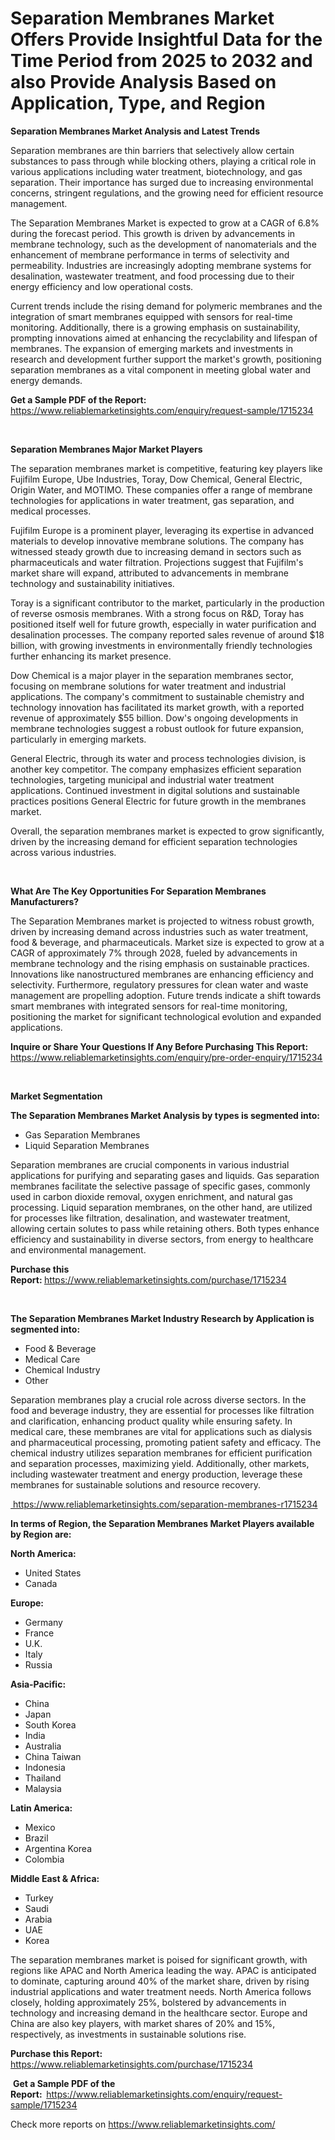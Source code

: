 <p><h1>Separation Membranes Market Offers Provide Insightful Data for the Time Period from 2025 to 2032 and also Provide Analysis Based on Application, Type, and Region</h1></p><p><strong>Separation Membranes Market Analysis and Latest Trends</strong></p>
<p><p>Separation membranes are thin barriers that selectively allow certain substances to pass through while blocking others, playing a critical role in various applications including water treatment, biotechnology, and gas separation. Their importance has surged due to increasing environmental concerns, stringent regulations, and the growing need for efficient resource management.</p><p>The Separation Membranes Market is expected to grow at a CAGR of 6.8% during the forecast period. This growth is driven by advancements in membrane technology, such as the development of nanomaterials and the enhancement of membrane performance in terms of selectivity and permeability. Industries are increasingly adopting membrane systems for desalination, wastewater treatment, and food processing due to their energy efficiency and low operational costs.</p><p>Current trends include the rising demand for polymeric membranes and the integration of smart membranes equipped with sensors for real-time monitoring. Additionally, there is a growing emphasis on sustainability, prompting innovations aimed at enhancing the recyclability and lifespan of membranes. The expansion of emerging markets and investments in research and development further support the market's growth, positioning separation membranes as a vital component in meeting global water and energy demands.</p></p>
<p><strong>Get a Sample PDF of the Report:&nbsp;</strong> <a href="https://www.reliablemarketinsights.com/enquiry/request-sample/1715234?utm_campaign=2951&utm_medium=2&utm_source=Github&utm_content=ia&utm_term=08042025&utm_id=separation-membranes">https://www.reliablemarketinsights.com/enquiry/request-sample/1715234</a></p>
<p>&nbsp;</p>
<p><strong>Separation Membranes Major Market Players</strong></p>
<p><p>The separation membranes market is competitive, featuring key players like Fujifilm Europe, Ube Industries, Toray, Dow Chemical, General Electric, Origin Water, and MOTIMO. These companies offer a range of membrane technologies for applications in water treatment, gas separation, and medical processes.</p><p>Fujifilm Europe is a prominent player, leveraging its expertise in advanced materials to develop innovative membrane solutions. The company has witnessed steady growth due to increasing demand in sectors such as pharmaceuticals and water filtration. Projections suggest that Fujifilm's market share will expand, attributed to advancements in membrane technology and sustainability initiatives.</p><p>Toray is a significant contributor to the market, particularly in the production of reverse osmosis membranes. With a strong focus on R&D, Toray has positioned itself well for future growth, especially in water purification and desalination processes. The company reported sales revenue of around $18 billion, with growing investments in environmentally friendly technologies further enhancing its market presence.</p><p>Dow Chemical is a major player in the separation membranes sector, focusing on membrane solutions for water treatment and industrial applications. The company's commitment to sustainable chemistry and technology innovation has facilitated its market growth, with a reported revenue of approximately $55 billion. Dow's ongoing developments in membrane technologies suggest a robust outlook for future expansion, particularly in emerging markets.</p><p>General Electric, through its water and process technologies division, is another key competitor. The company emphasizes efficient separation technologies, targeting municipal and industrial water treatment applications. Continued investment in digital solutions and sustainable practices positions General Electric for future growth in the membranes market.</p><p>Overall, the separation membranes market is expected to grow significantly, driven by the increasing demand for efficient separation technologies across various industries.</p></p>
<p>&nbsp;</p>
<p><strong>What Are The Key Opportunities For Separation Membranes Manufacturers?</strong></p>
<p><p>The Separation Membranes market is projected to witness robust growth, driven by increasing demand across industries such as water treatment, food & beverage, and pharmaceuticals. Market size is expected to grow at a CAGR of approximately 7% through 2028, fueled by advancements in membrane technology and the rising emphasis on sustainable practices. Innovations like nanostructured membranes are enhancing efficiency and selectivity. Furthermore, regulatory pressures for clean water and waste management are propelling adoption. Future trends indicate a shift towards smart membranes with integrated sensors for real-time monitoring, positioning the market for significant technological evolution and expanded applications.</p></p>
<p><strong>Inquire or Share Your Questions If Any Before Purchasing This Report:</strong> <a href="https://www.reliablemarketinsights.com/enquiry/pre-order-enquiry/1715234?utm_campaign=2951&utm_medium=2&utm_source=Github&utm_content=ia&utm_term=08042025&utm_id=separation-membranes">https://www.reliablemarketinsights.com/enquiry/pre-order-enquiry/1715234</a></p>
<p>&nbsp;</p>
<p><strong>Market Segmentation</strong></p>
<p><strong>The Separation Membranes Market Analysis by types is segmented into:</strong></p>
<p><ul><li>Gas Separation Membranes</li><li>Liquid Separation Membranes</li></ul></p>
<p><p>Separation membranes are crucial components in various industrial applications for purifying and separating gases and liquids. Gas separation membranes facilitate the selective passage of specific gases, commonly used in carbon dioxide removal, oxygen enrichment, and natural gas processing. Liquid separation membranes, on the other hand, are utilized for processes like filtration, desalination, and wastewater treatment, allowing certain solutes to pass while retaining others. Both types enhance efficiency and sustainability in diverse sectors, from energy to healthcare and environmental management.</p></p>
<p><strong>Purchase this Report:&nbsp;</strong><a href="https://www.reliablemarketinsights.com/purchase/1715234?utm_campaign=2951&utm_medium=2&utm_source=Github&utm_content=ia&utm_term=08042025&utm_id=separation-membranes">https://www.reliablemarketinsights.com/purchase/1715234</a></p>
<p>&nbsp;</p>
<p><strong>The Separation Membranes Market Industry Research by Application is segmented into:</strong></p>
<p><ul><li>Food & Beverage</li><li>Medical Care</li><li>Chemical Industry</li><li>Other</li></ul></p>
<p><p>Separation membranes play a crucial role across diverse sectors. In the food and beverage industry, they are essential for processes like filtration and clarification, enhancing product quality while ensuring safety. In medical care, these membranes are vital for applications such as dialysis and pharmaceutical processing, promoting patient safety and efficacy. The chemical industry utilizes separation membranes for efficient purification and separation processes, maximizing yield. Additionally, other markets, including wastewater treatment and energy production, leverage these membranes for sustainable solutions and resource recovery.</p></p>
<p><a href="https://www.reliablemarketinsights.com/separation-membranes-r1715234?utm_campaign=2951&utm_medium=2&utm_source=Github&utm_content=ia&utm_term=08042025&utm_id=separation-membranes">&nbsp;https://www.reliablemarketinsights.com/separation-membranes-r1715234</a></p>
<p><strong>In terms of Region, the Separation Membranes Market Players available by Region are:</strong></p>
<p>
    <p> <strong> North America: </strong>
        <ul>
            <li>United States</li>
            <li>Canada</li>
        </ul>
        </p> 
    <p> <strong> Europe: </strong>
        <ul>
            <li>Germany</li>
            <li>France</li>
            <li>U.K.</li>
            <li>Italy</li>
            <li>Russia</li>
        </ul>
        </p> 
    <p> <strong> Asia-Pacific: </strong>
        <ul>
            <li>China</li>
            <li>Japan</li>
            <li>South Korea</li>
            <li>India</li>
            <li>Australia</li>
            <li>China Taiwan</li>
            <li>Indonesia</li>
            <li>Thailand</li>
            <li>Malaysia</li>
        </ul>
        </p> 
    <p> <strong> Latin America: </strong>
        <ul>
            <li>Mexico</li>
            <li>Brazil</li>
            <li>Argentina Korea</li>
            <li>Colombia</li>
        </ul>
        </p> 
    <p> <strong> Middle East & Africa: </strong>
        <ul>
            <li>Turkey</li>
            <li>Saudi</li>
            <li>Arabia</li>
            <li>UAE</li>
            <li>Korea</li>
        </ul>
    </p>
    </p>
<p><p>The separation membranes market is poised for significant growth, with regions like APAC and North America leading the way. APAC is anticipated to dominate, capturing around 40% of the market share, driven by rising industrial applications and water treatment needs. North America follows closely, holding approximately 25%, bolstered by advancements in technology and increasing demand in the healthcare sector. Europe and China are also key players, with market shares of 20% and 15%, respectively, as investments in sustainable solutions rise.</p></p>
<p><strong>Purchase this Report: </strong><a href="https://www.reliablemarketinsights.com/purchase/1715234?utm_campaign=2951&utm_medium=2&utm_source=Github&utm_content=ia&utm_term=08042025&utm_id=separation-membranes">https://www.reliablemarketinsights.com/purchase/1715234</a></p>
<p>&nbsp;<strong>Get a Sample PDF of the Report:&nbsp;&nbsp;</strong><a href="https://www.reliablemarketinsights.com/enquiry/request-sample/1715234?utm_campaign=2951&utm_medium=2&utm_source=Github&utm_content=ia&utm_term=08042025&utm_id=separation-membranes">https://www.reliablemarketinsights.com/enquiry/request-sample/1715234</a></p>
<p><strong></strong></p>
<p>Check more reports on <a href="https://www.reliablemarketinsights.com/?utm_campaign=2951&utm_medium=2&utm_source=Github&utm_content=ia&utm_term=08042025&utm_id=separation-membranes">https://www.reliablemarketinsights.com/</a></p>